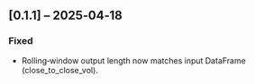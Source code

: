 ## [0.1.1] – 2025‑04‑18
### Fixed
- Rolling‐window output length now matches input DataFrame (close_to_close_vol).
